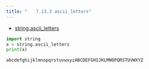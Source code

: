 ```yaml
---
title: "　　7.13.3 ascii_letters"
---
```


* [string.ascii_letters](https://docs.python.org/ja/3/library/string.html#string.ascii_letters)

```python:サンプルコード：sample_691.py
import string
x = string.ascii_letters
print(x)
```

```text:実行結果
abcdefghijklmnopqrstuvwxyzABCDEFGHIJKLMNOPQRSTUVWXYZ
```